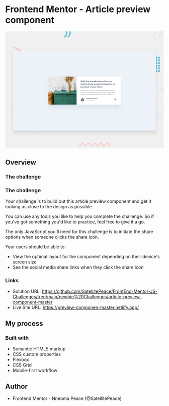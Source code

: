 # Frontend Mentor - Article preview component

![Design preview for the Article preview component coding challenge](./design/desktop-preview.jpg)

## Overview

### The challenge

### The challenge

Your challenge is to build out this article preview component and get it looking as close to the design as possible.

You can use any tools you like to help you complete the challenge. So if you've got something you'd like to practice, feel free to give it a go.

The only JavaScript you'll need for this challenge is to initiate the share options when someone clicks the share icon.

Your users should be able to:

- View the optimal layout for the component depending on their device's screen size
- See the social media share links when they click the share icon

### Links

- Solution URL: https://github.com/SatellitePeace/FrontEnd-Mentor-JS-Challenges/tree/main/newbie%20Challenges/article-preview-component-master
- Live Site URL: https://preview-componen-master.netlify.app/

## My process

### Built with

- Semantic HTML5 markup
- CSS custom properties
- Flexbox
- CSS Grid
- Mobile-first workflow

## Author

- Frontend Mentor - Nneoma Peace (@SatellitePeace)
